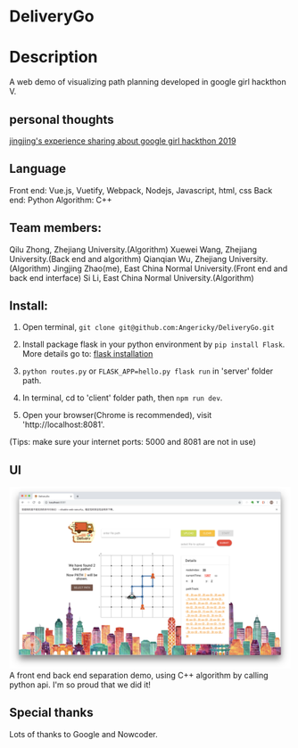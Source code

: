 # DeliveryGo
# Description
A web demo of visualizing path planning developed in google girl hackthon V.

## personal thoughts
[jingjing's experience sharing about google girl hackthon 2019](https://angericky.github.io/2019/03/18/google-girl-hackthon-2019%E8%B5%9B%E5%90%8E%E6%84%9F/)

## Language
Front end: Vue.js, Vuetify, Webpack, Nodejs, Javascript, html, css 
Back end: Python
Algorithm: C++

## Team members:
Qilu Zhong, Zhejiang University.(Algorithm)
Xuewei Wang, Zhejiang University.(Back end and algorithm)
Qianqian Wu, Zhejiang University.(Algorithm)
Jingjing Zhao(me), East China Normal University.(Front end and back end interface)
Si Li, East China Normal University.(Algorithm)

## Install:
1. Open terminal, `git clone git@github.com:Angericky/DeliveryGo.git`

2. Install package flask in your python environment by `pip install Flask`. More details go to: [flask installation](http://flask.pocoo.org/docs/1.0/installation/)

3. `python routes.py` or `FLASK_APP=hello.py flask run` in 'server' folder path.   

4. In terminal, cd to 'client' folder path, then `npm run dev`. 

5. Open your browser(Chrome is recommended), visit 'http://localhost:8081'. 

(Tips: make sure your internet ports: 5000 and 8081 are not in use)

## UI
<img src="https://github.com/Angericky/DeliveryGo/blob/master/outlook.png" alt="outlook" title="outlook" width="900" />
A front end back end separation demo, using C++ algorithm by calling python api.
I'm so proud that we did it!

## Special thanks
Lots of thanks to Google and Nowcoder.
